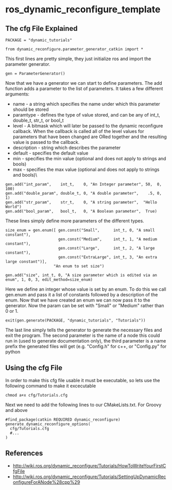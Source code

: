 # ros_dynamic_reconfigure_template

## The cfg File Explained

```
PACKAGE = "dynamic_tutorials"

from dynamic_reconfigure.parameter_generator_catkin import *
```
This first lines are pretty simple, they just initialize ros and import the parameter generator.
```
gen = ParameterGenerator()
```
Now that we have a generator we can start to define parameters. The add function adds a parameter to the list of parameters. It takes a few different arguments:

- name - a string which specifies the name under which this parameter should be stored
- paramtype - defines the type of value stored, and can be any of int_t, double_t, str_t, or bool_t
- level - A bitmask which will later be passed to the dynamic reconfigure callback. When the callback is called all of the level values for parameters that have been changed are ORed together and the resulting value is passed to the callback.
- description - string which describes the parameter
- default - specifies the default value
- min - specifies the min value (optional and does not apply to strings and bools)
- max - specifies the max value (optional and does not apply to strings and bools)\
```
gen.add("int_param",    int_t,    0, "An Integer parameter", 50,  0, 100)
gen.add("double_param", double_t, 0, "A double parameter",    .5, 0,   1)
gen.add("str_param",    str_t,    0, "A string parameter",  "Hello World")
gen.add("bool_param",   bool_t,   0, "A Boolean parameter",  True)
```
These lines simply define more parameters of the different types.

```
size_enum = gen.enum([ gen.const("Small",      int_t, 0, "A small constant"),
                       gen.const("Medium",     int_t, 1, "A medium constant"),
                       gen.const("Large",      int_t, 2, "A large constant"),
                       gen.const("ExtraLarge", int_t, 3, "An extra large constant")],
                     "An enum to set size")

gen.add("size", int_t, 0, "A size parameter which is edited via an enum", 1, 0, 3, edit_method=size_enum)
```
Here we define an integer whose value is set by an enum. To do this we call gen.enum and pass it a list of constants followed by a description of the enum. Now that we have created an enum we can now pass it to the generator. Now the param can be set with "Small" or "Medium" rather than 0 or 1.
```
exit(gen.generate(PACKAGE, "dynamic_tutorials", "Tutorials"))
```
The last line simply tells the generator to generate the necessary files and exit the program. The second parameter is the name of a node this could run in (used to generate documentation only), the third parameter is a name prefix the generated files will get (e.g. "<name>Config.h" for c++, or "<name>Config.py" for python
  
## Using the cfg File
In order to make this cfg file usable it must be executable, so lets use the following command to make it excecutable
```
chmod a+x cfg/Tutorials.cfg
```
Next we need to add the following lines to our CMakeLists.txt. For Groovy and above
```
#find_package(catkin REQUIRED dynamic_reconfigure)
generate_dynamic_reconfigure_options(
  cfg/Tutorials.cfg
  #...
)
```
## References
- http://wiki.ros.org/dynamic_reconfigure/Tutorials/HowToWriteYourFirstCfgFile
- http://wiki.ros.org/dynamic_reconfigure/Tutorials/SettingUpDynamicReconfigureForANode%28cpp%29
